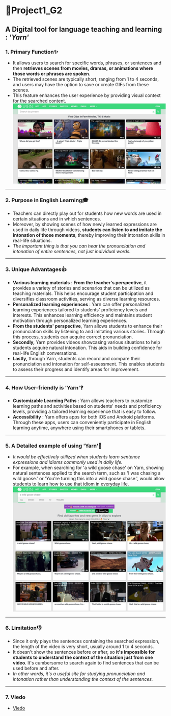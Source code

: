 # 📖Project1_G2
## A Digital tool for language teaching and learning : _'Yarn'_
### 1. Primary Function✨
- It allows users to search for specific words, phrases, or sentences and then __retrieves scenes from movies, dramas, or animations where those words or phrases are spoken__.
- The retrieved scenes are typically short, ranging from 1 to 4 seconds, and users may have the option to save or create GIFs from these scenes.
- This feature enhances the user experience by providing visual context for the searched content.
![image](Screenshot_1.jpg)
---
### 2. Purpose in English Learning🎓
- Teachers can directly play out for students how new words are used in certain situations and in which sentences.
- Moreover, by showing scenes of how newly learned expressions are used in daily life through videos, __students can listen to and imitate the intonation of those moments__, thereby improving their intonation skills in real-life situations.
- _The important thing is that you can hear the pronunciation and intonation of entire sentences, not just individual words._
---
### 3. Unique Advantages👍
- __Various learning materials__ : __From the teacher's perspective__, it provides a variety of stories and scenarios that can be utilized as teaching materials. This helps encourage student participation and diversifies classroom activities, serving as diverse learning resources.
- __Personalized learning experiences__ : Yarn can offer personalized learning experiences tailored to students' proficiency levels and interests. This enhances learning efficiency and maintains student motivation through personalized learning experiences.
- __From the students' perspective__, Yarn allows students to enhance their pronunciation skills by listening to and imitating various stories. Through this process, students can acquire correct pronunciation.
- __Secondly,__ Yarn provides videos showcasing various situations to help students acquire natural intonation. This aids in building confidence for real-life English conversations.
- __Lastly,__ through Yarn, students can record and compare their pronunciation and intonation for self-assessment. This enables students to assess their progress and identify areas for improvement.
---
### 4. How User-friendly is 'Yarn'❓
- __Customizable Learning Paths__ : Yarn allows teachers to customize learning paths and activities based on students' needs and proficiency levels, providing a tailored learning experience that is easy to follow.
- __Accessibility__ : Yarn offers apps for both iOS and Android platforms. Through these apps, users can conveniently participate in English learning anytime, anywhere using their smartphones or tablets.
---
### 5. A Detailed example of using 'Yarn'🏫
- _It would be effectively utilized when students learn sentence expressions and idioms commonly used in daily life._
- For example, when searching for 'a wild goose chase' on Yarn, showing natural sentences applied to the search term, such as 'I was chasing a wild goose.' or 'You're turning this into a wild goose chase.', would allow students to learn how to use that idiom in everyday life.
![image](Screenshot_2.jpg)
---
### 6. Limitation👎
- Since it only plays the sentences containing the searched expression, the length of the video is very short, usually around 1 to 4 seconds.
- It doesn't show the sentences before or after, so __it's impossible for students to understand the context of the situation just from one video__. It's cumbersome to search again to find sentences that can be used before and after.
- _In other words, it's a useful site for studying pronunciation and intonation rather than understanding the context of the sentences._
---
### 7. Viedo
- [Viedo](https://youtu.be/DbJmScYfWq4?feature=shared)
